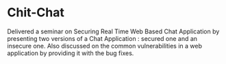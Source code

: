 # Chit-Chat
Delivered a seminar on Securing Real Time Web Based Chat Application by presenting two versions of a Chat Application : secured one and an insecure one. Also discussed on the common vulnerabilities in a web application by providing it with the bug fixes.
